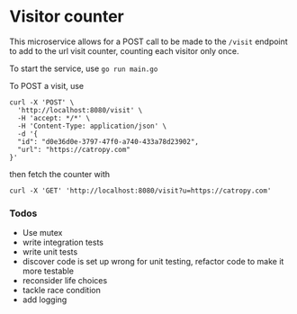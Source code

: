 # Visitor counter

This microservice allows for a POST call to be made to the `/visit` endpoint to add to the url visit counter, counting each visitor only once.

To start the service, use `go run main.go`

To POST a visit, use

```
curl -X 'POST' \
  'http://localhost:8080/visit' \
  -H 'accept: */*' \
  -H 'Content-Type: application/json' \
  -d '{
  "id": "d0e36d0e-3797-47f0-a740-433a78d23902",
  "url": "https://catropy.com"
}'
```

then fetch the counter with 

```
curl -X 'GET' 'http://localhost:8080/visit?u=https://catropy.com'
```

### Todos
* Use mutex
* write integration tests
* write unit tests
* discover code is set up wrong for unit testing, refactor code to make it more testable
* reconsider life choices
* tackle race condition
* add logging
